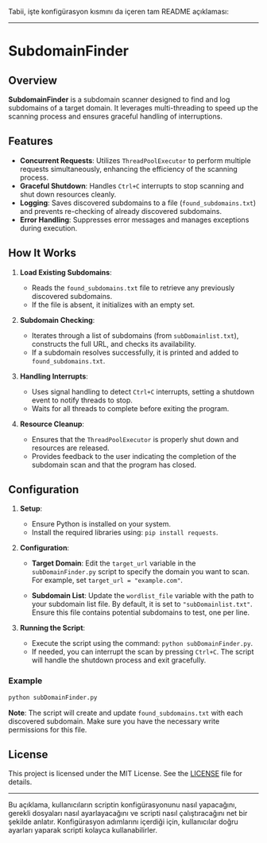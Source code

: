 Tabii, işte konfigürasyon kısmını da içeren tam README açıklaması:

---

# SubdomainFinder

## Overview

**SubdomainFinder** is a subdomain scanner designed to find and log subdomains of a target domain. It leverages multi-threading to speed up the scanning process and ensures graceful handling of interruptions.

## Features

- **Concurrent Requests**: Utilizes `ThreadPoolExecutor` to perform multiple requests simultaneously, enhancing the efficiency of the scanning process.
- **Graceful Shutdown**: Handles `Ctrl+C` interrupts to stop scanning and shut down resources cleanly.
- **Logging**: Saves discovered subdomains to a file (`found_subdomains.txt`) and prevents re-checking of already discovered subdomains.
- **Error Handling**: Suppresses error messages and manages exceptions during execution.

## How It Works

1. **Load Existing Subdomains**:
   - Reads the `found_subdomains.txt` file to retrieve any previously discovered subdomains.
   - If the file is absent, it initializes with an empty set.

2. **Subdomain Checking**:
   - Iterates through a list of subdomains (from `subDomainlist.txt`), constructs the full URL, and checks its availability.
   - If a subdomain resolves successfully, it is printed and added to `found_subdomains.txt`.

3. **Handling Interrupts**:
   - Uses signal handling to detect `Ctrl+C` interrupts, setting a shutdown event to notify threads to stop.
   - Waits for all threads to complete before exiting the program.

4. **Resource Cleanup**:
   - Ensures that the `ThreadPoolExecutor` is properly shut down and resources are released.
   - Provides feedback to the user indicating the completion of the subdomain scan and that the program has closed.

## Configuration

1. **Setup**:
   - Ensure Python is installed on your system.
   - Install the required libraries using: `pip install requests`.

2. **Configuration**:
   - **Target Domain**: Edit the `target_url` variable in the `subDomainFinder.py` script to specify the domain you want to scan. For example, set `target_url = "example.com"`.

   - **Subdomain List**: Update the `wordlist_file` variable with the path to your subdomain list file. By default, it is set to `"subDomainlist.txt"`. Ensure this file contains potential subdomains to test, one per line.

3. **Running the Script**:
   - Execute the script using the command: `python subDomainFinder.py`.
   - If needed, you can interrupt the scan by pressing `Ctrl+C`. The script will handle the shutdown process and exit gracefully.

### Example

```bash
python subDomainFinder.py
```

**Note**: The script will create and update `found_subdomains.txt` with each discovered subdomain. Make sure you have the necessary write permissions for this file.

## License

This project is licensed under the MIT License. See the [LICENSE](LICENSE) file for details.

---

Bu açıklama, kullanıcıların scriptin konfigürasyonunu nasıl yapacağını, gerekli dosyaları nasıl ayarlayacağını ve scripti nasıl çalıştıracağını net bir şekilde anlatır. Konfigürasyon adımlarını içerdiği için, kullanıcılar doğru ayarları yaparak scripti kolayca kullanabilirler.
